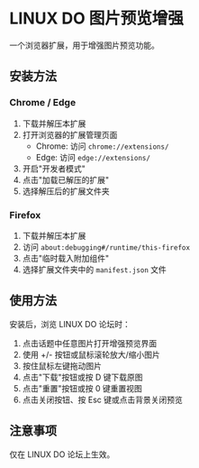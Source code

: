 # LINUX DO 图片预览增强

一个浏览器扩展，用于增强图片预览功能。

## 安装方法

### Chrome / Edge

1. 下载并解压本扩展
2. 打开浏览器的扩展管理页面
   - Chrome: 访问 `chrome://extensions/`
   - Edge: 访问 `edge://extensions/`
3. 开启"开发者模式"
4. 点击"加载已解压的扩展"
5. 选择解压后的扩展文件夹

### Firefox

1. 下载并解压本扩展
2. 访问 `about:debugging#/runtime/this-firefox`
3. 点击"临时载入附加组件"
4. 选择扩展文件夹中的 `manifest.json` 文件

## 使用方法

安装后，浏览 LINUX DO 论坛时：

1. 点击话题中任意图片打开增强预览界面
2. 使用 +/- 按钮或鼠标滚轮放大/缩小图片
3. 按住鼠标左键拖动图片
4. 点击"下载"按钮或按 D 键下载原图
5. 点击"重置"按钮或按 0 键重置视图
6. 点击关闭按钮、按 Esc 键或点击背景关闭预览

## 注意事项

仅在 LINUX DO 论坛上生效。 